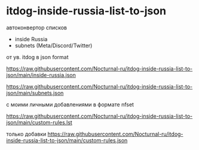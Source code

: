 # itdog-inside-russia-list-to-json
автоконвертор списков
- inside Russia
- subnets (Meta/Discord/Twitter)

от ув. itdog в json format

https://raw.githubusercontent.com/Nocturnal-ru/itdog-inside-russia-list-to-json/main/inside-russia.json

https://raw.githubusercontent.com/Nocturnal-ru/itdog-inside-russia-list-to-json/main/subnets.json

с моими личными добавлениями в формате nfset

https://raw.githubusercontent.com/Nocturnal-ru/itdog-inside-russia-list-to-json/main/custom-rules.lst

только добавки
https://raw.githubusercontent.com/Nocturnal-ru/itdog-inside-russia-list-to-json/main/custom-rules.json

